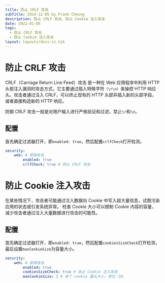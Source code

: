 ```yaml
---
title: 防止 CRLF 攻击
subTitle: 2024-12-05 by Frank Cheung
description: 防止 CRLF 攻击、防止 Cookie 注入攻击
date: 2022-01-05
tags:
  - 防止 CRLF 攻击
  - 防止 Cookie 注入攻击
layout: layouts/docs-cn.njk
---
```


# 防止 CRLF 攻击

CRLF（Carriage Return Line Feed）攻击 是一种在 Web 应用程序中利用 HTTP
头部注入漏洞的攻击方式。它主要通过插入特殊字符`（\r\n）`来操控 HTTP 响应头。攻击者通过注入 CRLF，可以终止现有的 HTTP
头部并插入新的头部字段，或者直接构造新的 HTTP 响应。

防御 CRLF 攻击一般是对用户输入进行严格验证和过滤，禁止`\r`和`\n`。

## 配置

首先确定过滤器打开，即`enabled: true`，然后配置`crlfCheck`打开检测。

```yaml
security:
    web: # 常规攻击
        enabled: true
        crlfCheck: true # 防止 CRLF 攻击
```

# 防止 Cookie 注入攻击

在某些情况下，攻击者可能通过注入数据向 Cookie 中写入超大量信息，试图污染应用的状态或引发系统异常。 检查 Cookie 大小可以限制
Cookie 内容的容量，减少攻击者通过注入大量数据进行攻击的可能性。

## 配置

首先确定过滤器打开，即`enabled: true`，然后配置`cookiesSizeCheck`打开检测，最后设置`maxCookieSize`为容量大小。

```yaml
security:
    web: # 常规攻击
        enabled: true
        cookiesSizeCheck: true # 防止 Cookie 注入攻击
        maxCookieSize: 1 # 单个 cookie 最大大小，单位：kb
```